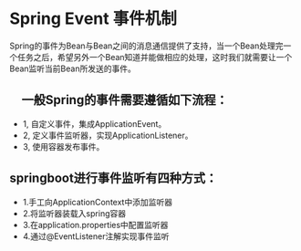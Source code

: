 # Spring Event 事件机制
Spring的事件为Bean与Bean之间的消息通信提供了支持，当一个Bean处理完一个任务之后，希望另外一个Bean知道并能做相应的处理，这时我们就需要让一个Bean监听当前Bean所发送的事件。
## 　一般Spring的事件需要遵循如下流程：
 * 1, 自定义事件，集成ApplicationEvent。
 * 2, 定义事件监听器，实现ApplicationListener。
 * 3, 使用容器发布事件。
## springboot进行事件监听有四种方式：
 * 1.手工向ApplicationContext中添加监听器
 * 2.将监听器装载入spring容器
 * 3.在application.properties中配置监听器
 * 4.通过@EventListener注解实现事件监听